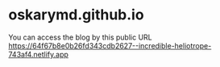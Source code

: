 # oskarymd.github.io
You can access the blog by this public URL https://64f67b8e0b26fd343cdb2627--incredible-heliotrope-743af4.netlify.app